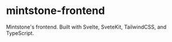 # mintstone-frontend

Mintstone's frontend. Built with Svelte, SveteKit, TailwindCSS, and TypeScript.
